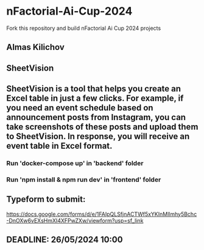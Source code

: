 # nFactorial-Ai-Cup-2024
Fork this repository and build nFactorial Ai Cup 2024 projects 

## Almas Kilichov

## SheetVision

## SheetVision is a tool that helps you create an Excel table in just a few clicks. For example, if you need an event schedule based on announcement posts from Instagram, you can take screenshots of these posts and upload them to SheetVision. In response, you will receive an event table in Excel format. 
### Run 'docker-compose up' in 'backend' folder
### Run 'npm install & npm run dev' in 'frontend' folder


## Typeform to submit:
https://docs.google.com/forms/d/e/1FAIpQLSfjnACTWf5xYKInMllmhy5Bchc-DnOXw6vEXsHmXI4XFPwZXw/viewform?usp=sf_link

## DEADLINE: 26/05/2024 10:00
